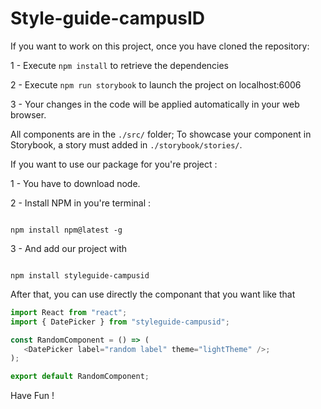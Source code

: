 # Style-guide-campusID


If you want to work on this project, once you have cloned the repository:

1 - Execute `npm install` to retrieve the dependencies

2 - Execute `npm run storybook` to launch the project on localhost:6006

3 - Your changes in the code will be applied automatically in your web browser.


All components are in the `./src/` folder; To showcase your component in Storybook, a story must added in `./storybook/stories/`.



If you want to use our package for you're project :


1 - You have to download node.

2 - Install NPM in you're terminal :
<pre><code>
npm install npm@latest -g
</pre></code>

3 - And add our project with
<pre><code>
npm install styleguide-campusid
</pre></code>


After that, you can use directly the componant that you want like that 


```javascript
import React from "react";
import { DatePicker } from "styleguide-campusid";

const RandomComponent = () => (
   <DatePicker label="random label" theme="lightTheme" />;
);

export default RandomComponent;
```


Have Fun !
